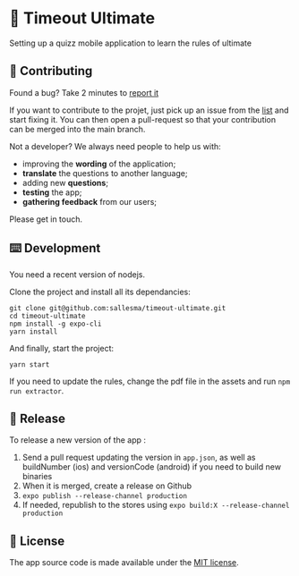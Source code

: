 # 🥏 Timeout Ultimate
Setting up a quizz mobile application to learn the rules of ultimate


## 👏 Contributing

Found a bug? Take 2 minutes to [report it](https://github.com/sallesma/timeout-ultimate/issues/new)

If you want to contribute to the projet, just pick up an issue from the [list](https://github.com/sallesma/timeout-ultimate/issues) and start fixing it. You can then open a pull-request so that your contribution can be merged into the main branch.

Not a developer? We always need people to help us with:

- improving the **wording** of the application;
- **translate** the questions to another language;
- adding new **questions**;
- **testing** the app;
- **gathering feedback** from our users;

Please get in touch.


## ⌨️ Development

You need a recent version of nodejs.

Clone the project and install all its dependancies:

```
git clone git@github.com:sallesma/timeout-ultimate.git
cd timeout-ultimate
npm install -g expo-cli
yarn install
```

And finally, start the project:
```
yarn start
```

If you need to update the rules, change the pdf file in the assets and run `npm run extractor`.


## 🚀 Release

To release a new version of the app :

1. Send a pull request updating the version in `app.json`, as well as buildNumber (ios) and versionCode (android) if you need to build new binaries
2. When it is merged, create a release on Github
3. `expo publish --release-channel production`
4. If needed, republish to the stores using `expo build:X --release-channel production`


## 📜 License

The app source code is made available under the [MIT license](LICENSE).
